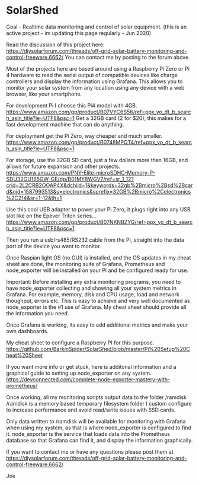 # SolarShed
Goal - Realtime data monitoring and control of solar equipment.
(this is an active project - im updating this page regularly - Jun 2020)

Read the discussion of this project here: https://diysolarforum.com/threads/off-grid-solar-battery-monitoring-and-control-freeware.6662/
You can contact me by posting to the forum above. 

Most of the projects here are based around using a Raspberry Pi Zero or Pi 4 hardware to read the serial output of compatible devices like charge controllers and display the information using Grafana. This allows you to monitor your solar system from any location using any device with a web browser, like your smartphone.

For development Pi I choose this Pi4 model with 4GB. https://www.amazon.com/gp/product/B07VYC6S56/ref=ppx_yo_dt_b_search_asin_title?ie=UTF8&psc=1
Get a 32GB card (2 for $20), this makes for a fast development machine that can do anything.

For deployment get the Pi Zero, way cheaper and much smaller. https://www.amazon.com/gp/product/B0748MPQT4/ref=ppx_yo_dt_b_search_asin_title?ie=UTF8&psc=1

For storage, use the 32GB SD card, just a few dollars more than 16GB, and allows for future expansion and other projects.
https://www.amazon.com/PNY-Elite-microSDHC-Memory-P-SDU32GU185GW-GE/dp/B01MY8WGV7/ref=sr_1_12?crid=2L2CRB2OOAP4X&dchild=1&keywords=32gb%2Bmicro%2Bsd%2Bcard&qid=1587993513&s=electronics&sprefix=32GB%2Bmicro%2Celectronics%2C214&sr=1-12&th=1

Use this cool USB adapter to power your Pi Zero, it plugs right into any USB slot like on the Epever Triton series... https://www.amazon.com/gp/product/B07NKNBZYG/ref=ppx_yo_dt_b_search_asin_title?ie=UTF8&psc=1

Then you run a usb/rs485/RS232 cable from the Pi, straight into the data port of the device you want to monitor.

Once Raspian light OS (no GUI) is installed, and the OS updates in my cheat sheet are done, 
the monitoring suite of Grafana, Prometheus and node_exporter will be installed on your Pi and be configured ready for use.

Important: Before installing any extra monitoring programs, you need to have node_exporter collecting and showing all your system metrics in Grafana. For example, memory, disk and CPU usage, load and network thoughput, errors etc. This is easy to achieve and very well documented as node_exporter is the #1 use of Grafana. My cheat sheet should provide all the information you need.

Once Grafana is working, its easy to add additional metrics and make your own dashboards.

My cheat sheet to configure a Raspberry PI for this purpose.
https://github.com/BarkinSpider/SolarShed/blob/master/Pi%20Setup%20Cheat%20Sheet

If you want more info or get stuck, here is additonal information and a graphical 
guide to setting up node_exporter on any system.
https://devconnected.com/complete-node-exporter-mastery-with-prometheus/

Once working, all my monitoring scripts output data to the folder /ramdisk
/ramdisk is a memory based temporary filesystem folder I custom configure to increase performance and avoid read/write issues with SSD cards.

Only data written to /ramdisk will be available for monitoring with Grafana when using my system, as that is where node_exporter is configured to find it. node_exporter is the service that loads data into the Prometheus database so that Grafana can find it, and display the information graphically. 

If you want to contact me or have any questions please post them at https://diysolarforum.com/threads/off-grid-solar-battery-monitoring-and-control-freeware.6662/

Joe

